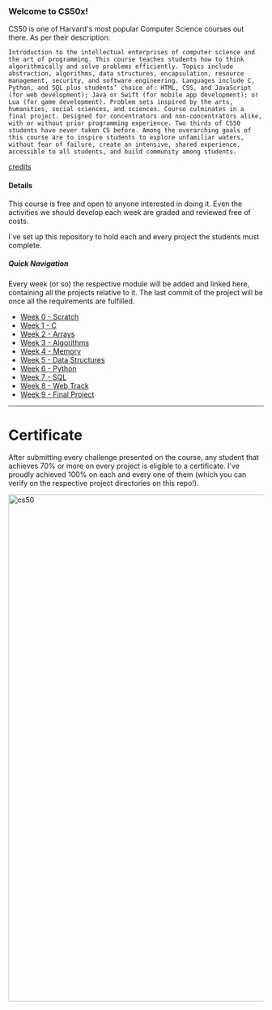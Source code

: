 ### Welcome to CS50x!

CS50 is one of Harvard's most popular Computer Science courses out there. As per their description:

```
Introduction to the intellectual enterprises of computer science and the art of programming. This course teaches students how to think algorithmically and solve problems efficiently. Topics include abstraction, algorithms, data structures, encapsulation, resource management, security, and software engineering. Languages include C, Python, and SQL plus students’ choice of: HTML, CSS, and JavaScript (for web development); Java or Swift (for mobile app development); or Lua (for game development). Problem sets inspired by the arts, humanities, social sciences, and sciences. Course culminates in a final project. Designed for concentrators and non-concentrators alike, with or without prior programming experience. Two thirds of CS50 students have never taken CS before. Among the overarching goals of this course are to inspire students to explore unfamiliar waters, without fear of failure, create an intensive, shared experience, accessible to all students, and build community among students.
```
[credits](https://cs50.harvard.edu/x/2020/)

#### Details

This course is free and open to anyone interested in doing it. Even the activities we should develop each week are graded and reviewed free of costs.

I`ve set up this repository to hold each and every project the students must complete.

##### Quick Navigation

Every week (or so) the respective module will be added and linked here, containing all the projects relative to it. The last commit of the project will be once all the requirements are fulfilled.

* [Week 0 - Scratch](https://github.com/fabiosenracorrea/CS50/tree/master/Week_0_Scratch)
* [Week 1 - C](https://github.com/fabiosenracorrea/CS50/tree/master/Week_1_C)
* [Week 2 - Arrays](https://github.com/fabiosenracorrea/CS50/tree/master/Week_2_Arrays)
* [Week 3 - Algorithms](https://github.com/fabiosenracorrea/CS50/tree/master/Week_3_Algorithms)
* [Week 4 - Memory](https://github.com/fabiosenracorrea/CS50/tree/master/Week_4_Memory)
* [Week 5 - Data Structures](https://github.com/fabiosenracorrea/CS50/tree/master/Week_5_Data_Structures)
* [Week 6 - Python](https://github.com/fabiosenracorrea/CS50/tree/master/Week_6_Python)
* [Week 7 - SQL](https://github.com/fabiosenracorrea/CS50/tree/master/Week_7_SQL)
* [Week 8 - Web Track](https://github.com/fabiosenracorrea/CS50/tree/master/Week_8_Web_Track)
* [Week 9 - Final Project](https://github.com/fabiosenracorrea/CS50/tree/master/Week_9_Final_Project)

---

# Certificate

After submitting every challenge presented on the course, any student that achieves 70% or more on every project is eligible to a certificate. I've proudly achieved 100% on each and every one of them (which you can verify on the respective project directories on this repo!).

<div style="display: flex; justify-content: center;">
  <img src="https://github.com/fabiosenracorrea/CS50/tree/master/Certificate/CS50x.png"  alt="cs50" width="1000" />
</div>
